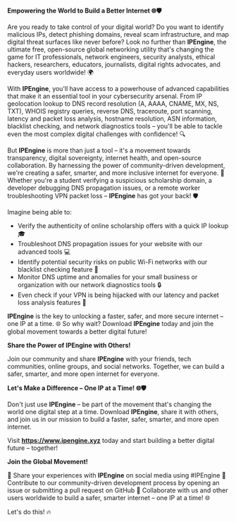 **Empowering the World to Build a Better Internet 🌐🛡️**

Are you ready to take control of your digital world? Do you want to identify malicious IPs, detect phishing domains, reveal scam infrastructure, and map digital threat surfaces like never before? Look no further than **IPEngine**, the ultimate free, open-source global networking utility that's changing the game for IT professionals, network engineers, security analysts, ethical hackers, researchers, educators, journalists, digital rights advocates, and everyday users worldwide! 🌍

With **IPEngine**, you'll have access to a powerhouse of advanced capabilities that make it an essential tool in your cybersecurity arsenal. From IP geolocation lookup to DNS record resolution (A, AAAA, CNAME, MX, NS, TXT), WHOIS registry queries, reverse DNS, traceroute, port scanning, latency and packet loss analysis, hostname resolution, ASN information, blacklist checking, and network diagnostics tools – you'll be able to tackle even the most complex digital challenges with confidence! 🔍

But **IPEngine** is more than just a tool – it's a movement towards transparency, digital sovereignty, internet health, and open-source collaboration. By harnessing the power of community-driven development, we're creating a safer, smarter, and more inclusive internet for everyone. 🚀 Whether you're a student verifying a suspicious scholarship domain, a developer debugging DNS propagation issues, or a remote worker troubleshooting VPN packet loss – **IPEngine** has got your back! 🛡️

Imagine being able to:

* Verify the authenticity of online scholarship offers with a quick IP lookup 🎓
* Troubleshoot DNS propagation issues for your website with our advanced tools 💻
* Identify potential security risks on public Wi-Fi networks with our blacklist checking feature 🚀
* Monitor DNS uptime and anomalies for your small business or organization with our network diagnostics tools 🔒
* Even check if your VPN is being hijacked with our latency and packet loss analysis features 🔴

**IPEngine** is the key to unlocking a faster, safer, and more secure internet – one IP at a time. 🌐 So why wait? Download **IPEngine** today and join the global movement towards a better digital future!

**Share the Power of IPEngine with Others!**

Join our community and share **IPEngine** with your friends, tech communities, online groups, and social networks. Together, we can build a safer, smarter, and more open internet for everyone.

**Let's Make a Difference – One IP at a Time! 🌐🛡️**

Don't just use **IPEngine** – be part of the movement that's changing the world one digital step at a time. Download **IPEngine**, share it with others, and join us in our mission to build a faster, safer, smarter, and more open internet.

Visit **https://www.ipengine.xyz** today and start building a better digital future – together!

**Join the Global Movement!**

💬 Share your experiences with **IPEngine** on social media using #IPEngine
📢 Contribute to our community-driven development process by opening an issue or submitting a pull request on GitHub
🤝 Collaborate with us and other users worldwide to build a safer, smarter internet – one IP at a time! 🌐

Let's do this! 🔥